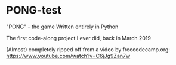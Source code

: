 # PONG-test
"PONG" - the game
Written entirely in Python

The first code-along project I ever did, back in March 2019

(Almost) completely ripped off from a video by freecodecamp.org: https://www.youtube.com/watch?v=C6jJg9Zan7w
